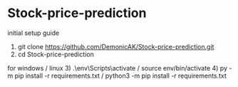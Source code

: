# Stock-price-prediction

initial setup guide

1) git clone https://github.com/DemonicAK/Stock-price-prediction.git
2) cd Stock-price-prediction

for     windows                               /             linux
3)  .\env\Scripts\activate                     /         source env/bin/activate
4)  py -m pip install -r requirements.txt      /         python3 -m pip install -r requirements.txt
